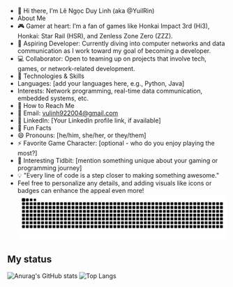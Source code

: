 - 👋 Hi there, I’m Lê Ngọc Duy Linh (aka @YuilRin)
- About Me
- 🎮 Gamer at heart: I’m a fan of games like Honkai Impact 3rd (Hi3), Honkai: Star Rail (HSR), and Zenless Zone Zero (ZZZ).
- 📘 Aspiring Developer: Currently diving into computer networks and data communication as I work toward my goal of becoming a developer.
- 💻 Collaborator: Open to teaming up on projects that involve tech, games, or network-related development.
- 🔧 Technologies & Skills
- Languages: [add your languages here, e.g., Python, Java]
- Interests: Network programming, real-time data communication, embedded systems, etc.
- 💌 How to Reach Me
- 📧 Email: vulinh922004@gmail.com
- 💼 LinkedIn: [Your LinkedIn profile link, if available]
- 🌟 Fun Facts
- 😄 Pronouns: [he/him, she/her, or they/them]
- ⚡ Favorite Game Character: [optional - who do you enjoy playing the most?]
- 🌌 Interesting Tidbit: [mention something unique about your gaming or programming journey]
- 💡 "Every line of code is a step closer to making something awesome."
- Feel free to personalize any details, and adding visuals like icons or badges can enhance the appeal even more!
![GitHub Snake Animation](https://github.com/YuilRin/YuilRin/blob/output/github-contribution-grid-snake.svg)
<!---
YuilRin/YuilRin is a ✨ special ✨ repository because its `README.md` (this file) appears on your GitHub profile.
You can click the Preview link to take a look at your changes.
--->

## My status
  ![Anurag's GitHub stats](https://github-readme-stats.vercel.app/api?username=YuilRin&show_icons=true&theme=tokyonight)
  ![Top Langs](https://github-readme-stats.vercel.app/api/top-langs/?username=YuilRin&layout=compact)
<!---
